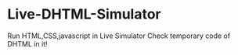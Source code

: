 # Live-DHTML-Simulator
Run HTML,CSS,javascript in Live Simulator Check temporary code of DHTML in it!
